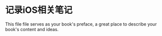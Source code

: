 # 记录iOS相关笔记

This file file serves as your book's preface, a great place to describe your book's content and ideas.
